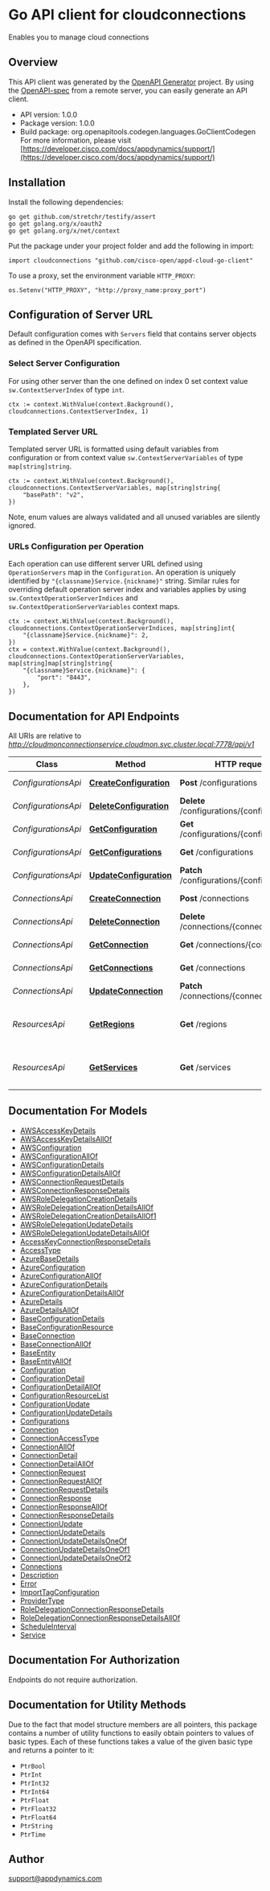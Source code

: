 # Go API client for cloudconnections

Enables you to manage cloud connections

## Overview

This API client was generated by the [OpenAPI Generator](https://openapi-generator.tech) project.  By using the [OpenAPI-spec](https://www.openapis.org/) from a remote server, you can easily generate an API client.

- API version: 1.0.0
- Package version: 1.0.0
- Build package: org.openapitools.codegen.languages.GoClientCodegen
For more information, please visit [https://developer.cisco.com/docs/appdynamics/support/](https://developer.cisco.com/docs/appdynamics/support/)

## Installation

Install the following dependencies:

```shell
go get github.com/stretchr/testify/assert
go get golang.org/x/oauth2
go get golang.org/x/net/context
```

Put the package under your project folder and add the following in import:

```golang
import cloudconnections "github.com/cisco-open/appd-cloud-go-client"
```

To use a proxy, set the environment variable `HTTP_PROXY`:

```golang
os.Setenv("HTTP_PROXY", "http://proxy_name:proxy_port")
```

## Configuration of Server URL

Default configuration comes with `Servers` field that contains server objects as defined in the OpenAPI specification.

### Select Server Configuration

For using other server than the one defined on index 0 set context value `sw.ContextServerIndex` of type `int`.

```golang
ctx := context.WithValue(context.Background(), cloudconnections.ContextServerIndex, 1)
```

### Templated Server URL

Templated server URL is formatted using default variables from configuration or from context value `sw.ContextServerVariables` of type `map[string]string`.

```golang
ctx := context.WithValue(context.Background(), cloudconnections.ContextServerVariables, map[string]string{
	"basePath": "v2",
})
```

Note, enum values are always validated and all unused variables are silently ignored.

### URLs Configuration per Operation

Each operation can use different server URL defined using `OperationServers` map in the `Configuration`.
An operation is uniquely identified by `"{classname}Service.{nickname}"` string.
Similar rules for overriding default operation server index and variables applies by using `sw.ContextOperationServerIndices` and `sw.ContextOperationServerVariables` context maps.

```golang
ctx := context.WithValue(context.Background(), cloudconnections.ContextOperationServerIndices, map[string]int{
	"{classname}Service.{nickname}": 2,
})
ctx = context.WithValue(context.Background(), cloudconnections.ContextOperationServerVariables, map[string]map[string]string{
	"{classname}Service.{nickname}": {
		"port": "8443",
	},
})
```

## Documentation for API Endpoints

All URIs are relative to *http://cloudmonconnectionservice.cloudmon.svc.cluster.local:7778/api/v1*

Class | Method | HTTP request | Description
------------ | ------------- | ------------- | -------------
*ConfigurationsApi* | [**CreateConfiguration**](docs/ConfigurationsApi.md#createconfiguration) | **Post** /configurations | Create a configuration
*ConfigurationsApi* | [**DeleteConfiguration**](docs/ConfigurationsApi.md#deleteconfiguration) | **Delete** /configurations/{configurationId} | Delete configuration
*ConfigurationsApi* | [**GetConfiguration**](docs/ConfigurationsApi.md#getconfiguration) | **Get** /configurations/{configurationId} | Get a configuration
*ConfigurationsApi* | [**GetConfigurations**](docs/ConfigurationsApi.md#getconfigurations) | **Get** /configurations | Query configurations
*ConfigurationsApi* | [**UpdateConfiguration**](docs/ConfigurationsApi.md#updateconfiguration) | **Patch** /configurations/{configurationId} | Update a configuration
*ConnectionsApi* | [**CreateConnection**](docs/ConnectionsApi.md#createconnection) | **Post** /connections | Create a connection
*ConnectionsApi* | [**DeleteConnection**](docs/ConnectionsApi.md#deleteconnection) | **Delete** /connections/{connectionId} | Delete connection
*ConnectionsApi* | [**GetConnection**](docs/ConnectionsApi.md#getconnection) | **Get** /connections/{connectionId} | Get a connection
*ConnectionsApi* | [**GetConnections**](docs/ConnectionsApi.md#getconnections) | **Get** /connections | Query connections
*ConnectionsApi* | [**UpdateConnection**](docs/ConnectionsApi.md#updateconnection) | **Patch** /connections/{connectionId} | Update a connection
*ResourcesApi* | [**GetRegions**](docs/ResourcesApi.md#getregions) | **Get** /regions | Get all supported hosting regions
*ResourcesApi* | [**GetServices**](docs/ResourcesApi.md#getservices) | **Get** /services | Get all supported hosting services


## Documentation For Models

 - [AWSAccessKeyDetails](docs/AWSAccessKeyDetails.md)
 - [AWSAccessKeyDetailsAllOf](docs/AWSAccessKeyDetailsAllOf.md)
 - [AWSConfiguration](docs/AWSConfiguration.md)
 - [AWSConfigurationAllOf](docs/AWSConfigurationAllOf.md)
 - [AWSConfigurationDetails](docs/AWSConfigurationDetails.md)
 - [AWSConfigurationDetailsAllOf](docs/AWSConfigurationDetailsAllOf.md)
 - [AWSConnectionRequestDetails](docs/AWSConnectionRequestDetails.md)
 - [AWSConnectionResponseDetails](docs/AWSConnectionResponseDetails.md)
 - [AWSRoleDelegationCreationDetails](docs/AWSRoleDelegationCreationDetails.md)
 - [AWSRoleDelegationCreationDetailsAllOf](docs/AWSRoleDelegationCreationDetailsAllOf.md)
 - [AWSRoleDelegationCreationDetailsAllOf1](docs/AWSRoleDelegationCreationDetailsAllOf1.md)
 - [AWSRoleDelegationUpdateDetails](docs/AWSRoleDelegationUpdateDetails.md)
 - [AWSRoleDelegationUpdateDetailsAllOf](docs/AWSRoleDelegationUpdateDetailsAllOf.md)
 - [AccessKeyConnectionResponseDetails](docs/AccessKeyConnectionResponseDetails.md)
 - [AccessType](docs/AccessType.md)
 - [AzureBaseDetails](docs/AzureBaseDetails.md)
 - [AzureConfiguration](docs/AzureConfiguration.md)
 - [AzureConfigurationAllOf](docs/AzureConfigurationAllOf.md)
 - [AzureConfigurationDetails](docs/AzureConfigurationDetails.md)
 - [AzureConfigurationDetailsAllOf](docs/AzureConfigurationDetailsAllOf.md)
 - [AzureDetails](docs/AzureDetails.md)
 - [AzureDetailsAllOf](docs/AzureDetailsAllOf.md)
 - [BaseConfigurationDetails](docs/BaseConfigurationDetails.md)
 - [BaseConfigurationResource](docs/BaseConfigurationResource.md)
 - [BaseConnection](docs/BaseConnection.md)
 - [BaseConnectionAllOf](docs/BaseConnectionAllOf.md)
 - [BaseEntity](docs/BaseEntity.md)
 - [BaseEntityAllOf](docs/BaseEntityAllOf.md)
 - [Configuration](docs/Configuration.md)
 - [ConfigurationDetail](docs/ConfigurationDetail.md)
 - [ConfigurationDetailAllOf](docs/ConfigurationDetailAllOf.md)
 - [ConfigurationResourceList](docs/ConfigurationResourceList.md)
 - [ConfigurationUpdate](docs/ConfigurationUpdate.md)
 - [ConfigurationUpdateDetails](docs/ConfigurationUpdateDetails.md)
 - [Configurations](docs/Configurations.md)
 - [Connection](docs/Connection.md)
 - [ConnectionAccessType](docs/ConnectionAccessType.md)
 - [ConnectionAllOf](docs/ConnectionAllOf.md)
 - [ConnectionDetail](docs/ConnectionDetail.md)
 - [ConnectionDetailAllOf](docs/ConnectionDetailAllOf.md)
 - [ConnectionRequest](docs/ConnectionRequest.md)
 - [ConnectionRequestAllOf](docs/ConnectionRequestAllOf.md)
 - [ConnectionRequestDetails](docs/ConnectionRequestDetails.md)
 - [ConnectionResponse](docs/ConnectionResponse.md)
 - [ConnectionResponseAllOf](docs/ConnectionResponseAllOf.md)
 - [ConnectionResponseDetails](docs/ConnectionResponseDetails.md)
 - [ConnectionUpdate](docs/ConnectionUpdate.md)
 - [ConnectionUpdateDetails](docs/ConnectionUpdateDetails.md)
 - [ConnectionUpdateDetailsOneOf](docs/ConnectionUpdateDetailsOneOf.md)
 - [ConnectionUpdateDetailsOneOf1](docs/ConnectionUpdateDetailsOneOf1.md)
 - [ConnectionUpdateDetailsOneOf2](docs/ConnectionUpdateDetailsOneOf2.md)
 - [Connections](docs/Connections.md)
 - [Description](docs/Description.md)
 - [Error](docs/Error.md)
 - [ImportTagConfiguration](docs/ImportTagConfiguration.md)
 - [ProviderType](docs/ProviderType.md)
 - [RoleDelegationConnectionResponseDetails](docs/RoleDelegationConnectionResponseDetails.md)
 - [RoleDelegationConnectionResponseDetailsAllOf](docs/RoleDelegationConnectionResponseDetailsAllOf.md)
 - [ScheduleInterval](docs/ScheduleInterval.md)
 - [Service](docs/Service.md)


## Documentation For Authorization

 Endpoints do not require authorization.


## Documentation for Utility Methods

Due to the fact that model structure members are all pointers, this package contains
a number of utility functions to easily obtain pointers to values of basic types.
Each of these functions takes a value of the given basic type and returns a pointer to it:

* `PtrBool`
* `PtrInt`
* `PtrInt32`
* `PtrInt64`
* `PtrFloat`
* `PtrFloat32`
* `PtrFloat64`
* `PtrString`
* `PtrTime`

## Author

support@appdynamics.com


